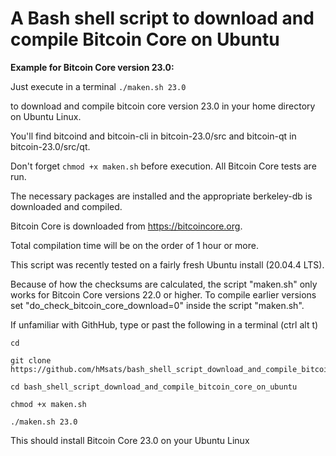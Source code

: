 # A Bash shell script to download and compile Bitcoin Core on Ubuntu

**Example for Bitcoin Core version 23.0:**

Just execute in a terminal `./maken.sh 23.0`

to download and compile bitcoin core version 23.0 in your home directory on Ubuntu Linux.

You'll find bitcoind and bitcoin-cli in bitcoin-23.0/src and bitcoin-qt in bitcoin-23.0/src/qt.

Don't forget `chmod +x maken.sh` before execution. All Bitcoin Core tests are run.

The necessary packages are installed and the appropriate berkeley-db is downloaded and compiled.

Bitcoin Core is downloaded from https://bitcoincore.org.

Total compilation time will be on the order of 1 hour or more.

This script was recently tested on a fairly fresh Ubuntu install (20.04.4 LTS).

Because of how the checksums are calculated, the script "maken.sh" only works for Bitcoin Core versions 22.0 or higher. 
To compile earlier versions set "do_check_bitcoin_core_download=0" inside the script "maken.sh".


If unfamiliar with GithHub, type or past the following in a terminal (ctrl alt t)

```
cd

git clone https://github.com/hMsats/bash_shell_script_download_and_compile_bitcoin_core_on_ubuntu.git

cd bash_shell_script_download_and_compile_bitcoin_core_on_ubuntu

chmod +x maken.sh

./maken.sh 23.0
```

This should install Bitcoin Core 23.0 on your Ubuntu Linux
